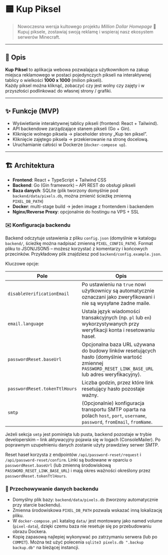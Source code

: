 # 🟦 Kup Piksel

> Nowoczesna wersja kultowego projektu *Million Dollar Homepage* 🚀  
> Kupuj piksele, zostawiaj swoją reklamę i wspieraj nasz ekosystem serwerów Minecraft.

---

## 📖 Opis

**Kup Piksel** to aplikacja webowa pozwalająca użytkownikom na zakup miejsca reklamowego w postaci pojedynczych pikseli na interaktywnej tablicy o wielkości **1000 x 1000** (milion pikseli).  
Każdy piksel można kliknąć, zobaczyć czy jest wolny czy zajęty i w przyszłości podlinkować do własnej strony / grafiki.

---

## ✨ Funkcje (MVP)

- Wyświetlanie interaktywnej tablicy pikseli (frontend: React + Tailwind).
- API backendowe zarządzające stanem pikseli (Go + Gin).
- Kliknięcie wolnego piksela → placeholder strony „Kup ten piksel”.
- Kliknięcie zajętego piksela → przekierowanie na stronę docelową.
- Uruchamianie całości w Dockerze (`docker-compose up`).

---

## 🏗 Architektura

- **Frontend**: React + TypeScript + Tailwind CSS
- **Backend**: Go (Gin framework) – API REST do obsługi pikseli
- **Baza danych**: SQLite (plik tworzony domyślnie pod `backend/data/pixels.db`, można zmienić ścieżkę zmienną `PIXEL_DB_PATH`)
- **Docker**: multi-stage build → jeden image z frontendem i backendem
- **Nginx/Reverse Proxy**: opcjonalnie do hostingu na VPS + SSL

### ✉️ Konfiguracja backendu

Backend odczytuje ustawienia z pliku `config.json` (domyślnie w katalogu `backend/`, ścieżkę można nadpisać zmienną `PIXEL_CONFIG_PATH`). Format pliku to JSON/JSON5 – możesz korzystać z komentarzy i końcowych przecinków. Przykładowy plik znajdziesz pod `backend/config.example.json`.

Kluczowe opcje:

| Pole | Opis |
| --- | --- |
| `disableVerificationEmail` | Po ustawieniu na `true` nowi użytkownicy są automatycznie oznaczani jako zweryfikowani i nie są wysyłane żadne maile. |
| `email.language` | Ustala język wiadomości transakcyjnych (np. `pl` lub `en`) wykorzystywanych przy weryfikacji konta i resetowaniu haseł. |
| `passwordReset.baseUrl` | Opcjonalna baza URL używana do budowy linków resetujących hasło (domyślnie wartość zmiennej `PASSWORD_RESET_LINK_BASE_URL` lub adres weryfikacyjny). |
| `passwordReset.tokenTtlHours` | Liczba godzin, przez które link resetujący hasło pozostaje ważny. |
| `smtp` | (Opcjonalnie) konfiguracja transportu SMTP oparta na polach `host`, `port`, `username`, `password`, `fromEmail`, `fromName`. |

Jeżeli sekcja `smtp` jest pominięta lub pusta, backend pozostaje w trybie developerskim – link aktywacyjny pojawia się w logach (ConsoleMailer). Po poprawnym uzupełnieniu danych zostanie użyty prawdziwy serwer SMTP.

Reset haseł korzysta z endpointów `/api/password-reset/request` i `/api/password-reset/confirm`. Linki są budowane w oparciu o `passwordReset.baseUrl` (lub zmienną środowiskową `PASSWORD_RESET_LINK_BASE_URL`) i mają okres ważności określony przez `passwordReset.tokenTtlHours`.

### 💾 Przechowywanie danych backendu

- Domyślny plik bazy: `backend/data/pixels.db` (tworzony automatycznie przy starcie backendu).
- Zmienna środowiskowa `PIXEL_DB_PATH` pozwala wskazać inną lokalizację pliku.
- W `docker-compose.yml` katalog `data/` jest montowany jako named volume (`pixel-data`), dzięki czemu baza nie resetuje się po przebudowaniu obrazu Dockera.
- Kopię zapasową najlepiej wykonywać po zatrzymaniu serwera (lub po `COMMIT`). Można też użyć polecenia `sqlite3 pixels.db ".backup backup.db"` na bieżącej instancji.

